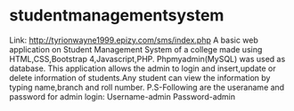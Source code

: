 # studentmanagementsystem
Link: http://tyrionwayne1999.epizy.com/sms/index.php
A basic web application on Student Management System of a college made using HTML,CSS,Bootstrap 4,Javascript,PHP.
Phpmyadmin(MySQL) was used as database.
This application allows the admin to login and insert,update or delete information of students.Any student can view the
information by typing name,branch and roll number.
P.S-Following are the useraname and password for admin login:
       Username-admin
       Password-admin
